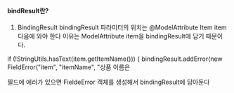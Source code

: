 #### bindResult란? 

1. BindingResult bindingResult 파라미터의 위치는 @ModelAttribute Item item 다음에 와야 한다
이유는 ModelAttribute item을 bindingResult에 담기 때문이다. 



if (!StringUtils.hasText(item.getItemName())) {
bindingResult.addError(new FieldError("item", "itemName", "상품 이름은

필드에 에러가 있으면 FieldeError 객체를 생성해서 bindingResult에 담아둔다

